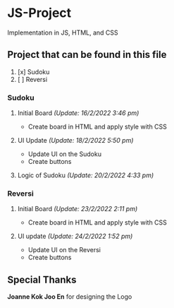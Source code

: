 # JS-Project
Implementation in JS, HTML, and CSS

## Project that can be found in this file
1. [x] Sudoku
2. [ ] Reversi

### Sudoku
1. Initial Board *(Update: 16/2/2022 3:46 pm)*
   - Create board in HTML and apply style with CSS

2. UI Update *(Update: 18/2/2022 5:50 pm)*
   - Update UI on the Sudoku
   - Create buttons

3. Logic of Sudoku *(Update: 20/2/2022 4:33 pm)*

### Reversi
1. Initial Board *(Update: 23/2/2022 2:11 pm)*
   - Create board in HTML and apply style with CSS

2. UI update *(Update: 24/2/2022 1:52 pm)*
   - Update UI on the Reversi
   - Create buttons

## Special Thanks
**Joanne Kok Joo En** for designing the Logo